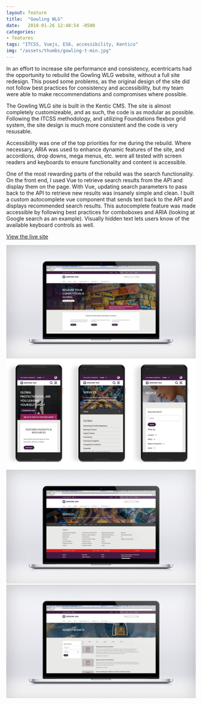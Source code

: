 ```yaml
---
layout: feature
title:  "Gowling WLG"
date:   2018-01-26 12:48:54 -0500
categories:
- features
tags: "ITCSS, Vuejs, ES6, accessibility, Kentico"
img: "/assets/thumbs/gowling-t-min.jpg"
---
```


In an effort to increase site performance and consistency, ecentricarts had the opportunity to rebuild the Gowling WLG website, without a full site redesign. This posed some problems, as the original design of the site did not follow best practices for consistency and accessibility, but my team were able to make reccommendations and compromises where possible. 

The Gowling WLG site is built in the Kentic CMS. The site is almost completely customizeable, and as such, the code is as modular as possible. Following the ITCSS methodology, and utilizing Foundations flexbox grid system, the site design is much more consistent and the code is very resusable. 

Accessibility was one of the top priorities for me during the rebuild. Where necessary, ARIA was used to enhance dynamic features of the site, and accordions, drop downs, mega menus, etc. were all tested with screen readers and keyboards to ensure functionality and content is accessible.

One of the most rewarding parts of the rebuild was the search functionality. On the front end, I used Vue to retrieve search results from the API and display them on the page. With Vue, updating search parameters to pass back to the API to retrieve new results was insanely simple and clean. I built a custom autocomplete vue component that sends text back to the API and displays recommended search results. This autocomplete feature was made accessible by following best practices for comboboxes and ARIA (looking at Google search as an example). Visually hidden text lets users know of the available keyboard controls as well.

[View the live site](http://gowlingwlg.com) 


![Gowling WLG Homepage](/assets/feature/gowling1-min.jpg)
![Gowling WLG mobile screens](/assets/feature/gowlingM-min.jpg)
![Gowling WLG service page](/assets/feature/gowling3-min.jpg)
![Gowling WLG sitewide search page](/assets/feature/gowling4-min.jpg)
